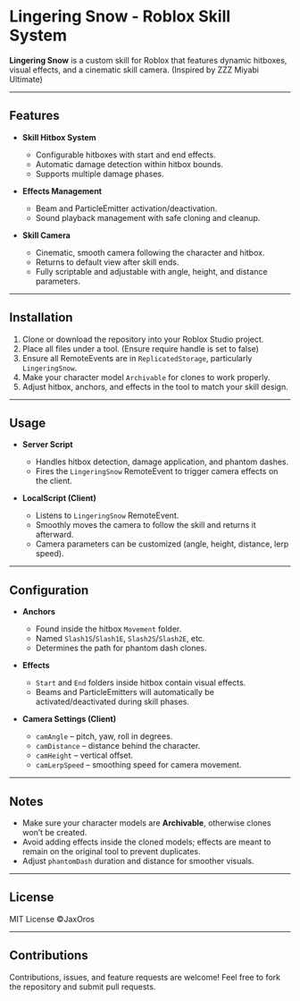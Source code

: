 # Lingering Snow - Roblox Skill System

**Lingering Snow** is a custom skill for Roblox that features dynamic hitboxes, visual effects, and a cinematic skill camera. (Inspired by ZZZ Miyabi Ultimate)

---

## Features

- **Skill Hitbox System**
  - Configurable hitboxes with start and end effects.
  - Automatic damage detection within hitbox bounds.
  - Supports multiple damage phases.
  
- **Effects Management**
  - Beam and ParticleEmitter activation/deactivation.
  - Sound playback management with safe cloning and cleanup.
  
- **Skill Camera**
  - Cinematic, smooth camera following the character and hitbox.
  - Returns to default view after skill ends.
  - Fully scriptable and adjustable with angle, height, and distance parameters.

---

## Installation

1. Clone or download the repository into your Roblox Studio project.
2. Place all files under a tool. (Ensure require handle is set to false)
3. Ensure all RemoteEvents are in `ReplicatedStorage`, particularly `LingeringSnow`.
4. Make your character model `Archivable` for clones to work properly.
5. Adjust hitbox, anchors, and effects in the tool to match your skill design.

---

## Usage

- **Server Script**
  - Handles hitbox detection, damage application, and phantom dashes.
  - Fires the `LingeringSnow` RemoteEvent to trigger camera effects on the client.

- **LocalScript (Client)**
  - Listens to `LingeringSnow` RemoteEvent.
  - Smoothly moves the camera to follow the skill and returns it afterward.
  - Camera parameters can be customized (angle, height, distance, lerp speed).

---

## Configuration

- **Anchors**
  - Found inside the hitbox `Movement` folder.
  - Named `Slash1S`/`Slash1E`, `Slash2S`/`Slash2E`, etc.
  - Determines the path for phantom dash clones.

- **Effects**
  - `Start` and `End` folders inside hitbox contain visual effects.
  - Beams and ParticleEmitters will automatically be activated/deactivated during skill phases.

- **Camera Settings (Client)**
  - `camAngle` – pitch, yaw, roll in degrees.
  - `camDistance` – distance behind the character.
  - `camHeight` – vertical offset.
  - `camLerpSpeed` – smoothing speed for camera movement.

---

## Notes

- Make sure your character models are **Archivable**, otherwise clones won’t be created.
- Avoid adding effects inside the cloned models; effects are meant to remain on the original tool to prevent duplicates.
- Adjust `phantomDash` duration and distance for smoother visuals.

---

## License

MIT License ©JaxOros

---

## Contributions

Contributions, issues, and feature requests are welcome! Feel free to fork the repository and submit pull requests.
